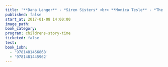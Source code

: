 ```yaml
---
title: '**Dana Langer** - *Siren Sisters* <br> **Monica Tesle** - *The Tundra Trials (Book #2 of the Bounders series)*'
published: false
start_at: 2017-01-08 14:00:00
image_path:
book_category:
program: childrens-story-time
ticketed: false
test:
book_isbn:
  - '9781481466868'
  - '9781481445962'
---
```



